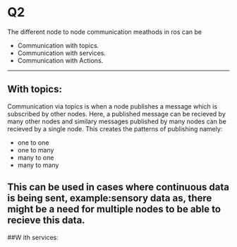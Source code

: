 # Q2
The different node to node communication meathods in ros can be
- Communication with topics.
- Communication with services.
- Communication with Actions.
---
## With topics:
Communication via topics is when a node publishes a message which 
is subscribed by other nodes.
Here, a published message can be recieved by many other nodes and similary 
messages published by many nodes can be recieved by a single node.
  This creates the patterns of publishing namely:
  - one to one
  - one to many
  - many to one
  - many to many
  
This can be used in cases where continuous data is being sent, example:sensory data
as, there might be a need for multiple nodes to be able to recieve this data.
---
##W ith services:

